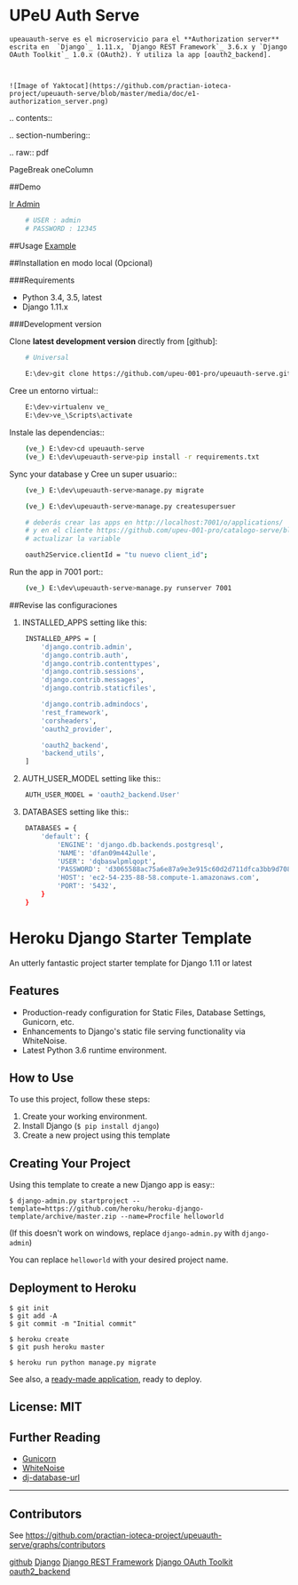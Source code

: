 # UPeU Auth Serve

    upeauauth-serve es el microservicio para el **Authorization server** escrita en  `Django`_ 1.11.x, `Django REST Framework`_ 3.6.x y `Django OAuth Toolkit`_ 1.0.x (OAuth2). Y utiliza la app [oauth2_backend].



    ![Image of Yaktocat](https://github.com/practian-ioteca-project/upeuauth-serve/blob/master/media/doc/e1-authorization_server.png)






.. contents::

.. section-numbering::

.. raw:: pdf

   PageBreak oneColumn

##Demo

[Ir Admin](https://upeuauth-serve.herokuapp.com/admin)

```sh
	# USER : admin
	# PASSWORD : 12345
```

##Usage
[Example](https://github.com/upeu-001-pro/catalogo-serve)



##Installation en modo local (Opcional)

###Requirements

* Python 3.4, 3.5, latest
* Django 1.11.x


###Development version


Clone **latest development version** directly from [github]:

```sh
    # Universal
    
    E:\dev>git clone https://github.com/upeu-001-pro/upeuauth-serve.git
```
Cree un entorno virtual::
```sh
    E:\dev>virtualenv ve_
    E:\dev>ve_\Scripts\activate
```
Instale las dependencias::
```sh
    (ve_) E:\dev>cd upeuauth-serve
    (ve_) E:\dev\upeuauth-serve>pip install -r requirements.txt
```
Sync your database y Cree un super usuario::
```sh
    (ve_) E:\dev\upeuauth-serve>manage.py migrate

    (ve_) E:\dev\upeuauth-serve>manage.py createsupersuer

    # deberás crear las apps en http://localhost:7001/o/applications/ 
    # y en el cliente https://github.com/upeu-001-pro/catalogo-serve/blob/master/app/config.js 
    # actualizar la variable

    oauth2Service.clientId = "tu nuevo client_id";
```


Run the app in 7001 port::
```sh
    (ve_) E:\dev\upeuauth-serve>manage.py runserver 7001
```



##Revise las configuraciones


1. INSTALLED_APPS setting like this:

```sh
	INSTALLED_APPS = [
	    'django.contrib.admin',
	    'django.contrib.auth',
	    'django.contrib.contenttypes',
	    'django.contrib.sessions',
	    'django.contrib.messages',
	    'django.contrib.staticfiles',

	    'django.contrib.admindocs',
	    'rest_framework',
	    'corsheaders',
	    'oauth2_provider',

	    'oauth2_backend',
	    'backend_utils',
	]
```
2. AUTH_USER_MODEL setting like this::
```sh
	AUTH_USER_MODEL = 'oauth2_backend.User' 
```
3. DATABASES setting like this::

```sh
	DATABASES = {
	    'default': {
	        'ENGINE': 'django.db.backends.postgresql',
	        'NAME': 'dfan09m442ulle',
	        'USER': 'dqbaswlpmlqopt',
	        'PASSWORD': 'd3065588ac75a6e87a9e3e915c60d2d711dfca3bb9d708f330aaec7861fa1d81',
	        'HOST': 'ec2-54-235-88-58.compute-1.amazonaws.com',
	        'PORT': '5432',
	    }
	}
```

# Heroku Django Starter Template

An utterly fantastic project starter template for Django 1.11 or latest

## Features

- Production-ready configuration for Static Files, Database Settings, Gunicorn, etc.
- Enhancements to Django's static file serving functionality via WhiteNoise.
- Latest Python 3.6 runtime environment. 

## How to Use

To use this project, follow these steps:

1. Create your working environment.
2. Install Django (`$ pip install django`)
3. Create a new project using this template

## Creating Your Project

Using this template to create a new Django app is easy::

    $ django-admin.py startproject --template=https://github.com/heroku/heroku-django-template/archive/master.zip --name=Procfile helloworld

(If this doesn't work on windows, replace `django-admin.py` with `django-admin`)

You can replace ``helloworld`` with your desired project name.

## Deployment to Heroku

    $ git init
    $ git add -A
    $ git commit -m "Initial commit"

    $ heroku create
    $ git push heroku master

    $ heroku run python manage.py migrate

See also, a [ready-made application](https://github.com/heroku/python-getting-started), ready to deploy.


## License: MIT

## Further Reading

- [Gunicorn](https://warehouse.python.org/project/gunicorn/)
- [WhiteNoise](https://warehouse.python.org/project/whitenoise/)
- [dj-database-url](https://warehouse.python.org/project/dj-database-url/)


-------
Contributors
-------

See https://github.com/practian-ioteca-project/upeuauth-serve/graphs/contributors

[github](https://github.com/upeu-001-pro/upeuauth-serve)
[Django](https://www.djangoproject.com)
[Django REST Framework](http://www.django-rest-framework.org)
[Django OAuth Toolkit](https://django-oauth-toolkit.readthedocs.io)
[oauth2_backend](https://github.com/practian-reapps/django-oauth2-backend)

